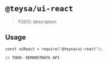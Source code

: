 # `@teysa/ui-react`

> TODO: description

## Usage

```
const uiReact = require('@teysa/ui-react');

// TODO: DEMONSTRATE API
```
